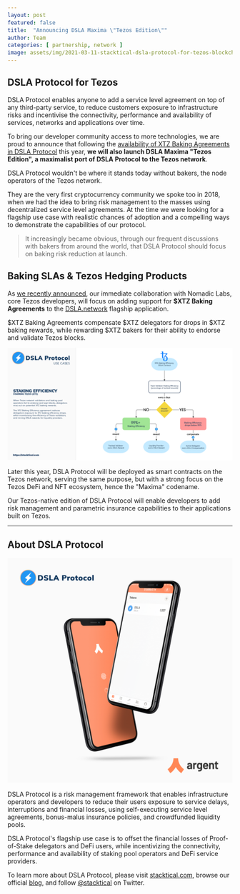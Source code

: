 ```yaml
---
layout: post
featured: false
title:  "Announcing DSLA Maxima \"Tezos Edition\""
author: Team
categories: [ partnership, network ]
image: assets/img/2021-03-11-stacktical-dsla-protocol-for-tezos-blockchain-cryptocurrency-fintech-legaltech-insurtech-defi.jpg
---
```


## DSLA Protocol for Tezos

DSLA Protocol enables anyone to add a service level agreement on top of any third-party service, to reduce customers exposure to infrastructure risks and incentivise the connectivity, performance and availability of services, networks and applications over time.

To bring our developer community access to more technologies, we are proud to announce that following the [availability of XTZ Baking Agreements in DSLA Protocol](https://blog.stacktical.com/mainnet/2021/01/22/stacktical-dsla-protocol-itsm-sla-tezos-xtz-staking-baking-fintech-legaltech-insurtech-defi.html) this year, **we will also launch DSLA Maxima "Tezos Edition", a maximalist port of DSLA Protocol to the Tezos network**.

DSLA Protocol wouldn't be where it stands today without bakers, the node operators of the Tezos network. 

They are the very first cryptocurrency community we spoke too in 2018, when we had the idea to bring risk management to the masses using decentralized service level agreements. At the time we were looking for a flagship use case with realistic chances of adoption and a compelling ways to demonstrate the capabilities of our protocol. 

> It increasingly became obvious, through our frequent discussions with bakers from around the world, that DSLA Protocol should focus on baking risk reduction at launch.

## Baking SLAs & Tezos Hedging Products

As [we recently announced](https://blog.stacktical.com/mainnet/2021/01/22/stacktical-dsla-protocol-itsm-sla-tezos-xtz-staking-baking-fintech-legaltech-insurtech-defi.html), our immediate collaboration with Nomadic Labs, core Tezos developers, will focus on adding support for **$XTZ Baking Agreements** to the [DSLA.network](http://dsla.network) flagship application. 

$XTZ Baking Agreements compensate $XTZ delegators for drops in $XTZ baking rewards, while rewarding $XTZ bakers for their ability to endorse and validate Tezos blocks.

![DSLA Protocol, Tezos Baking Effiency Agreements](/assets/img/dsla-protocol_activities_staking-efficiency_XTZ.png)

Later this year, DSLA Protocol will be deployed as smart contracts on the Tezos network, serving the same purpose, but with a strong focus on the Tezos DeFi and NFT ecosystem, hence the "Maxima" codename.

Our Tezos-native edition of DSLA Protocol will enable developers to add risk management and parametric insurance capabilities to their applications built on Tezos.

___


## About DSLA Protocol

[![DSLA Token, now on Argent wallet](/assets/img/2020-08-26-dsla-token-available-on-Argent-keyless-wallet-screenshot.jpg)](https://stacktical.com)

DSLA Protocol is a risk management framework that enables infrastructure operators and developers to reduce their users exposure to service delays, interruptions and financial losses, using self-executing service level agreements, bonus-malus insurance policies, and crowdfunded liquidity pools.

DSLA Protocol's flagship use case is to offset the financial losses of Proof-of-Stake delegators and DeFi users, while incentivizing the connectivity, performance and availability of staking pool operators and DeFi service providers.

To learn more about DSLA Protocol, please visit [stacktical.com](https://stacktical.com), browse our official [blog](https://blog.stacktical.com), and follow [@stacktical](https://twitter.com/Stacktical) on Twitter.
